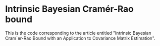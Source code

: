 # Intrinsic Bayesian Cramér-Rao bound

This is the code corresponding to the article entitled "Intrinsic Bayesian Cram´er-Rao Bound with an Application to Covariance Matrix Estimation".
